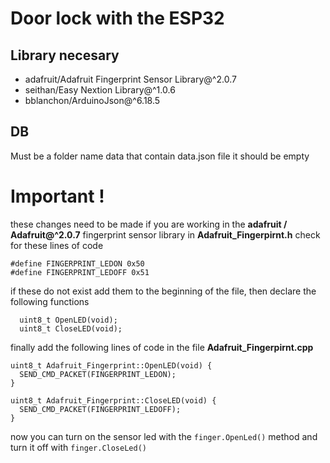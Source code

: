 # Door lock with the ESP32

## Library necesary 
 * adafruit/Adafruit Fingerprint Sensor Library@^2.0.7
 * seithan/Easy Nextion Library@^1.0.6
 * bblanchon/ArduinoJson@^6.18.5

## DB
 Must be a folder name data that contain data.json file it should be empty

 # Important ! 

these changes need to be made if you are working in the **adafruit / Adafruit@^2.0.7** fingerprint sensor library
 in **Adafruit_Fingerpirnt.h** check for these lines of code

 ```
#define FINGERPRINT_LEDON 0x50
#define FINGERPRINT_LEDOFF 0x51 
```

if these do not exist add them to the beginning of the file, then declare the following functions

```
  uint8_t OpenLED(void);
  uint8_t CloseLED(void);
```


finally add the following lines of code in the file **Adafruit_Fingerpirnt.cpp**

```
uint8_t Adafruit_Fingerprint::OpenLED(void) {
  SEND_CMD_PACKET(FINGERPRINT_LEDON);
}

uint8_t Adafruit_Fingerprint::CloseLED(void) {
  SEND_CMD_PACKET(FINGERPRINT_LEDOFF);
}
```

now you can turn on the sensor led with the ```finger.OpenLed()``` method and turn it off with ```finger.CloseLed()```
